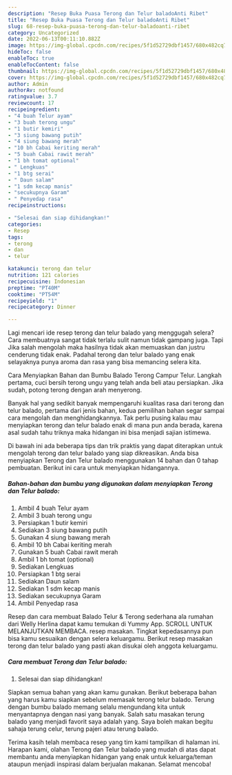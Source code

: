 ```yaml
---
description: "Resep Buka Puasa Terong dan Telur baladoAnti Ribet"
title: "Resep Buka Puasa Terong dan Telur baladoAnti Ribet"
slug: 68-resep-buka-puasa-terong-dan-telur-baladoanti-ribet
category: Uncategorized
date: 2022-06-13T00:11:10.882Z
image: https://img-global.cpcdn.com/recipes/5f1d52729dbf1457/680x482cq70/terong-dan-telur-balado-foto-resep-utama.jpg
hideToc: false
enableToc: true
enableTocContent: false
thumbnail: https://img-global.cpcdn.com/recipes/5f1d52729dbf1457/680x482cq70/terong-dan-telur-balado-foto-resep-utama.jpg
cover: https://img-global.cpcdn.com/recipes/5f1d52729dbf1457/680x482cq70/terong-dan-telur-balado-foto-resep-utama.jpg
author: Admin
authorAv: notfound
ratingvalue: 3.7
reviewcount: 17
recipeingredient:
- "4 buah Telur ayam"
- "3 buah terong ungu"
- "1 butir kemiri"
- "3 siung bawang putih"
- "4 siung bawang merah"
- "10 bh Cabai keriting merah"
- "5 buah Cabai rawit merah"
- "1 bh tomat optional"
- " Lengkuas"
- "1 btg serai"
- " Daun salam"
- "1 sdm kecap manis"
- "secukupnya Garam"
- " Penyedap rasa"
recipeinstructions:

- "Selesai dan siap dihidangkan!"
categories:
- Resep
tags:
- terong
- dan
- telur

katakunci: terong dan telur 
nutrition: 121 calories
recipecuisine: Indonesian
preptime: "PT40M"
cooktime: "PT54M"
recipeyield: "1"
recipecategory: Dinner

---
```



Lagi mencari ide resep terong dan telur balado yang menggugah selera? Cara membuatnya sangat tidak terlalu sulit namun tidak gampang juga. Tapi Jika salah mengolah maka hasilnya tidak akan memuaskan dan justru cenderung tidak enak. Padahal terong dan telur balado yang enak selayaknya punya aroma dan rasa yang bisa memancing selera kita.


Cara Menyiapkan Bahan dan Bumbu Balado Terong Campur Telur. Langkah pertama, cuci bersih terong ungu yang telah anda beli atau persiapkan. Jika sudah, potong terong dengan arah menyerong.

Banyak hal yang sedikit banyak mempengaruhi kualitas rasa dari terong dan telur balado, pertama dari jenis bahan, kedua pemilihan bahan segar sampai cara mengolah dan menghidangkannya. Tak perlu pusing kalau mau menyiapkan terong dan telur balado enak di mana pun anda berada, karena asal sudah tahu triknya maka hidangan ini bisa menjadi sajian istimewa.


Di bawah ini ada beberapa tips dan trik praktis yang dapat diterapkan untuk mengolah terong dan telur balado yang siap dikreasikan. Anda bisa menyiapkan Terong dan Telur balado menggunakan 14 bahan dan 0 tahap pembuatan. Berikut ini cara untuk menyiapkan hidangannya.

<!--inarticleads1-->

##### Bahan-bahan dan bumbu yang digunakan dalam menyiapkan Terong dan Telur balado:

1. Ambil 4 buah Telur ayam
1. Ambil 3 buah terong ungu
1. Persiapkan 1 butir kemiri
1. Sediakan 3 siung bawang putih
1. Gunakan 4 siung bawang merah
1. Ambil 10 bh Cabai keriting merah
1. Gunakan 5 buah Cabai rawit merah
1. Ambil 1 bh tomat (optional)
1. Sediakan  Lengkuas
1. Persiapkan 1 btg serai
1. Sediakan  Daun salam
1. Sediakan 1 sdm kecap manis
1. Sediakan secukupnya Garam
1. Ambil  Penyedap rasa


Resep dan cara membuat Balado Telur &amp; Terong sederhana ala rumahan dari Welly Herlina dapat kamu temukan di Yummy App. SCROLL UNTUK MELANJUTKAN MEMBACA. resep masakan. Tingkat kepedasannya pun bisa kamu sesuaikan dengan selera keluargamu. Berikut resep masakan terong dan telur balado yang pasti akan disukai oleh anggota keluargamu. 

<!--inarticleads2-->

##### Cara membuat Terong dan Telur balado:


1. Selesai dan siap dihidangkan!

Siapkan semua bahan yang akan kamu gunakan. Berikut beberapa bahan yang harus kamu siapkan sebelum memasak terong telur balado. Terung dengan bumbu balado memang selalu mengundang kita untuk menyantapnya dengan nasi yang banyak. Salah satu masakan terung balado yang menjadi favorit saya adalah yang. Saya boleh makan begitu sahaja terung celur, terung pajeri atau terung balado. 

Terima kasih telah membaca resep yang tim kami tampilkan di halaman ini. Harapan kami, olahan Terong dan Telur balado yang mudah di atas dapat membantu anda menyiapkan hidangan yang enak untuk keluarga/teman ataupun menjadi inspirasi dalam berjualan makanan. Selamat mencoba!
